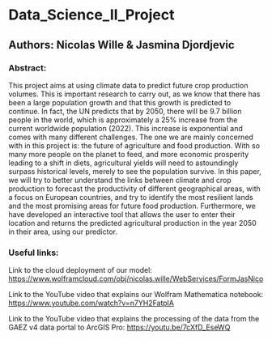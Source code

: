 # Data_Science_II_Project

## Authors: Nicolas Wille & Jasmina Djordjevic

### Abstract: 

This project aims at using climate data to predict future crop production volumes. This is important research to carry out, as we know that there has been a large population growth and that this growth is predicted to continue. In fact, the UN predicts that by 2050, there will be 9.7 billion people in the world, which is approximately a 25% increase from the current worldwide population (2022). This increase is exponential and comes with many different challenges. The one we are mainly concerned with in this project is: the future of agriculture and food production. With so many more people on the planet to feed, and more economic prosperity leading to a shift in diets, agricultural yields will need to astoundingly surpass historical levels, merely to see the population survive. In this paper, we will try to better understand the links between climate and crop production to forecast the productivity of different geographical areas, with a focus on European countries, and try to identify the most resilient lands and the most promising areas for future food production. Furthermore, we have developed an interactive tool that allows the user to enter their location and returns the predicted agricultural production in the year 2050 in their area, using our predictor. 

### Useful links:

Link to the cloud deployment of our model: https://www.wolframcloud.com/obj/nicolas.wille/WebServices/FormJasNico 

Link to the YouTube video that explains our Wolfram Mathematica notebook: https://www.youtube.com/watch?v=n7YH2FatplA

Link to the YouTube video that explains the processing of the data from the GAEZ v4 data portal to ArcGIS Pro: https://youtu.be/7cXfD_EseWQ 
